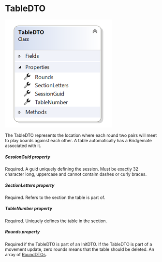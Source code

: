 # TableDTO

![Image](<lib/TableDTO 1.png>)

The TableDTO represents the location where each round two pairs will meet to play boards against each other. A table automatically has a Bridgemate associated with it.

##### SessionGuid property

Required. A guid uniquely defining the session. Must be exactly 32 character long, uppercase and cannot contaim dashes or curly braces.

##### SectionLetters property

Required. Refers to the section the table is part of.

##### TableNumber property

Required. Uniquely defines the table in the section.

##### Rounds property

Required if the TableDTO is part of an InitDTO. If the TableDTO is part of a movement update, zero rounds means that the table should be deleted. An array of [RoundDTOs](<RoundDTO.md>).

